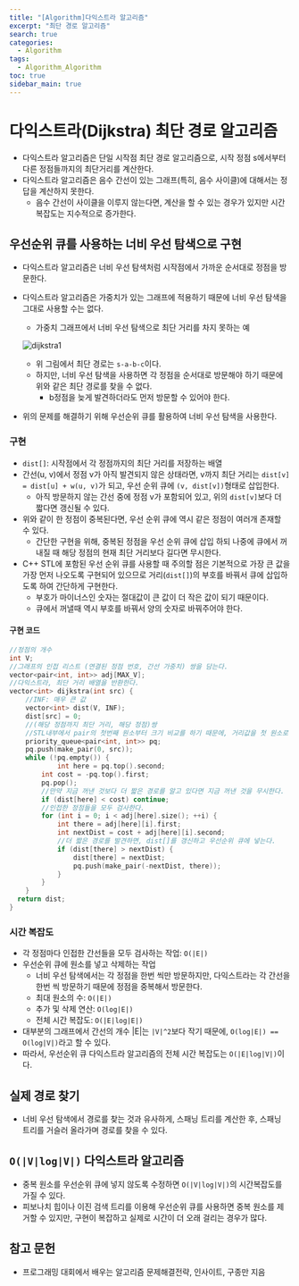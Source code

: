 ```yaml
---
title: "[Algorithm]다익스트라 알고리즘"
excerpt: "최단 경로 알고리즘"
search: true
categories:
  - Algorithm
tags:
  - Algorithm_Algorithm
toc: true
sidebar_main: true
---
```


# 다익스트라(Dijkstra) 최단 경로 알고리즘
- 다익스트라 알고리즘은 단일 시작점 최단 경로 알고리즘으로, 시작 정점 s에서부터 다른 정점들까지의 최단거리를 계산한다.
- 다익스트라 알고리즘은 음수 간선이 있는 그래프(특히, 음수 사이클)에 대해서는 정답을 계산하지 못한다.
  - 음수 간선이 사이클을 이루지 않는다면, 계산을 할 수 있는 경우가 있지만 시간복잡도는 지수적으로 증가한다.

## 우선순위 큐를 사용하는 너비 우선 탐색으로 구현
- 다익스트라 알고리즘은 너비 우선 탐색처럼 시작점에서 가까운 순서대로 정점을 방문한다.
- 다익스트라 알고리즘은 가중치가 있는 그래프에 적용하기 때문에 너비 우선 탐색을 그대로 사용할 수는 없다.
  - 가중치 그래프에서 너비 우선 탐색으로 최단 거리를 차지 못하는 예

  ![dijkstra1](https://user-images.githubusercontent.com/34755287/46916074-76617800-cff0-11e8-897f-47bcb7a8e3d3.JPG)

  - 위 그림에서 최단 경로는 ```s-a-b-c```이다.
  - 하지만, 너비 우선 탐색을 사용하면 각 정점을 순서대로 방문해야 하기 때문에 위와 같은 최단 경로를 찾을 수 없다.
    - b정점을 늦게 발견하더라도 먼저 방문할 수 있어야 한다.
- 위의 문제를 해결하기 위해 우선순위 큐를 활용하여 너비 우선 탐색을 사용한다.

### 구현
- ```dist[]```: 시작점에서 각 정점까지의 최단 거리를 저장하는 배열
- 간선(u, v)에서 정점 v가 아직 발견되지 않은 상태라면, v까지 최단 거리는 ```dist[v] = dist[u] + w(u, v)```가 되고, 우선 순위 큐에 ```(v, dist[v])```형태로 삽입한다.
  - 아직 방문하지 않는 간선 중에 정점 v가 포함되어 있고, 위의 ```dist[v]```보다 더 짧다면 갱신될 수 있다.
- 위와 같이 한 정점이 중복된다면, 우선 순위 큐에 역시 같은 정점이 여러개 존재할 수 있다.
  - 간단한 구현을 위해, 중복된 정점을 우선 순위 큐에 삽입 하되 나중에 큐에서 꺼내질 때 해당 정점의 현재 최단 거리보다 길다면 무시한다.
- C++ STL에 포함된 우선 순위 큐를 사용할 때 주의할 점은 기본적으로 가장 큰 값을 가장 먼저 나오도록 구현되어 있으므로 거리(```dist[]```)의 부호를 바꿔서 큐에 삽입하도록 하여 간단하게 구현한다.
  - 부호가 마이너스인 숫자는 절대값이 큰 값이 더 작은 값이 되기 때문이다.
  - 큐에서 꺼낼때 역시 부호를 바꿔서 양의 숫자로 바꿔주어야 한다.

#### 구현 코드

```cpp
//정점의 개수
int V;
//그래프의 인접 리스트 (연결된 정점 번호, 간선 가중치) 쌍을 담는다.
vector<pair<int, int>> adj[MAX_V];
//다익스트라, 최단 거리 배열을 반환한다.
vector<int> dijkstra(int src) {
	//INF: 매우 큰 값
	vector<int> dist(V, INF);
	dist[src] = 0;
	//(해당 정점까지 최단 거리, 해당 정점)쌍
  	//STL내부에서 pair의 첫번째 원소부터 크기 비교를 하기 때문에, 거리값을 첫 원소로 해야 한다.
	priority_queue<pair<int, int>> pq;
	pq.push(make_pair(0, src));
	while (!pq.empty()) {
    		int here = pq.top().second;
		int cost = -pq.top().first;
		pq.pop();
		//만약 지금 꺼낸 것보다 더 짧은 경로를 알고 있다면 지금 꺼낸 것을 무시한다.
		if (dist[here] < cost) continue;
		//인접한 정점들을 모두 검사한다.
		for (int i = 0; i < adj[here].size(); ++i) {
			int there = adj[here][i].first;
			int nextDist = cost + adj[here][i].second;
			//더 짧은 경로를 발견하면, dist[]를 갱신하고 우선순위 큐에 넣는다.
			if (dist[there] > nextDist) {
				dist[there] = nextDist;
				pq.push(make_pair(-nextDist, there));
			}
		}
	}
  return dist;
}
```

### 시간 복잡도
- 각 정점마다 인접한 간선들을 모두 검사하는 작업: ```O(|E|)```
- 우선순위 큐에 원소를 넣고 삭제하는 작업
  - 너비 우선 탐색에서는 각 정점을 한번 씩만 방문하지만, 다익스트라는 각 간선을 한번 씩 방문하기 때문에 정점을 중복해서 방문한다.
  - 최대 원소의 수: ```O(|E|)```
  - 추가 및 삭제 연산: ```O(log|E|)```
  - 전체 시간 복잡도: ```O(|E|log|E|)```
- 대부분의 그래프에서 간선의 개수 |E|는 ```|V|^2```보다 작기 때문에, ```O(log|E|) == O(log|V|)```라고 할 수 있다.
- 따라서, 우선순위 큐 다익스트라 알고리즘의 전체 시간 복잡도는 ```O(|E|log|V|)```이다.

## 실제 경로 찾기
- 너비 우선 탐색에서 경로를 찾는 것과 유사하게, 스패닝 트리를 계산한 후, 스패닝 트리를 거슬러 올라가며 경로를 찾을 수 있다.

## ```O(|V|log|V|)``` 다익스트라 알고리즘
- 중복 원소를 우선순위 큐에 넣지 않도록 수정하면 ```O(|V|log|V|)```의 시간복잡도를 가질 수 있다.
- 피보나치 힙이나 이진 검색 트리를 이용해 우선순위 큐를 사용하면 중복 원소를 제거할 수 있지만, 구현이 복잡하고 실제로 시간이 더 오래 걸리는 경우가 많다.

## 참고 문헌
- 프로그래밍 대회에서 배우는 알고리즘 문제해결전략, 인사이트, 구종만 지음
